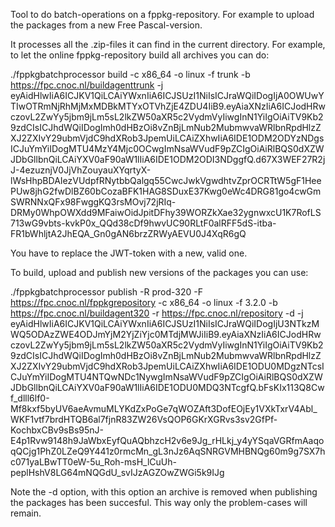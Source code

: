 Tool to do batch-operations on a fppkg-repository. For example to upload the packages from a new Free Pascal-version.

It processes all the .zip-files it can find in the current directory. For example, to let the online fppkg-repository build all archives you can do:

./fppkgbatchprocessor build -c x86_64 -o linux -f trunk -b https://fpc.cnoc.nl/buildagenttrunk -j eyAidHlwIiA6ICJKV1QiLCAiYWxnIiA6ICJSUzI1NiIsICJraWQiIDogIjA0OWUwYTIwOTRmNjRhMjMxMDBkMTYxOTVhZjE4ZDU4IiB9.eyAiaXNzIiA6ICJodHRwczovL2ZwYy5jbm9jLm5sL2lkZW50aXR5c2VydmVyIiwgInN1YiIgOiAiTV9Kb29zdCIsICJhdWQiIDogImh0dHBzOi8vZnBjLmNub2MubmwvaWRlbnRpdHlzZXJ2ZXIvY29ubmVjdC9hdXRob3JpemUiLCAiZXhwIiA6IDE1ODM2ODYzNDgsICJuYmYiIDogMTU4MzY4Mjc0OCwgImNsaWVudF9pZCIgOiAiRlBQS0dXZWJDbGllbnQiLCAiYXV0aF90aW1lIiA6IDE1ODM2ODI3NDggfQ.d67X3WEF27R2jJ-4ezuznjV0JjVhZouyauXYqrtyX-lWsHhpBDAIezVUdpfRNytbbQalgq55CwcJwkVgwdhtvZprOCRTtW5gF1HeePUw8jhG2fwDlBZ60bCozaBFK1HAG8SDuxE37Kwg0eWc4DRG81go4cwGmSWRNNxQFx98FwggKQ3rsMOvj72jRIq-DRMy0WhpOWXdd9MFaiwOidJpitDFhy39WORZkXae32ygnwxcU1K7RofLS713wG9vbts-kvkP0x_QQd38cDf9hwvUC90RLtF0alRFF5dS-itba-FR1bWhljtA2JhEQA_Gn0gAN6brzZRWyAEVU0J4XqR6gQ

You have to replace the JWT-token with a new, valid one.

To build, upload and publish new versions of the packages you can use:

./fppkgbatchprocessor publish -R prod-320 -F https://fpc.cnoc.nl/fppkgrepository -c x86_64 -o linux -f 3.2.0 -b https://fpc.cnoc.nl/buildagent320 -r https://fpc.cnoc.nl/repository -d -j eyAidHlwIiA6ICJKV1QiLCAiYWxnIiA6ICJSUzI1NiIsICJraWQiIDogIjU3NTkzMWQ5ODAzZWE4ODJmYjM2YjZiYjc0MTdjMWJiIiB9.eyAiaXNzIiA6ICJodHRwczovL2ZwYy5jbm9jLm5sL2lkZW50aXR5c2VydmVyIiwgInN1YiIgOiAiTV9Kb29zdCIsICJhdWQiIDogImh0dHBzOi8vZnBjLmNub2MubmwvaWRlbnRpdHlzZXJ2ZXIvY29ubmVjdC9hdXRob3JpemUiLCAiZXhwIiA6IDE1ODU0MDgzNTcsICJuYmYiIDogMTU4NTQwNDc1NywgImNsaWVudF9pZCIgOiAiRlBQS0dXZWJDbGllbnQiLCAiYXV0aF90aW1lIiA6IDE1ODU0MDQ3NTcgfQ.bFsKIx113Q8Cwf_dlll6lf0-Mf8kxf5byUV6aeAvmuMLYKdZxPoGe7qWOZAft3DofEOjEy1VXkTxrV4Abl_WKF1vtf7brdHTQB6al7fjnR83ZW26VsQOP6GKrXGRvs3sv2GfPf-KochbxCBv9sBs95nJ-E4p1Rvw9148h9JaWbxEyfQuAQbhzcH2v6e9Jg_rHLkj_y4yYSqaVGRfmAaqoqQCjg1PhZ0LZeQ9Y441z0rmcMn_gL3nJz6AqSNRGVMHBNQg60m9g7SX7hc071yaLBwTT0eW-5u_Roh-msH_lCuUh-peplHshV8LG64mNQGdU_svIJzAGZOwZWGi5k9IJg

Note the -d option, with this option an archive is removed when publishing the packages has been succesful. This way only the problem-cases will remain.
